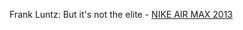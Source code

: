 Frank Luntz: But it's not the elite -
 <a href="http://www.everlymusic.com/cheapfreerun.asp?Running_Shoes=nike-air-max-2013-c-55.html" title="NIKE AIR MAX 2013">NIKE AIR MAX 2013</a>